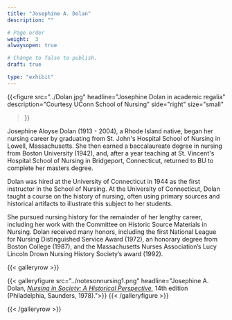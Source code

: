 ```yaml
---
title: "Josephine A. Dolan"
description: ""

# Page order
weight:  3
alwaysopen: true

# Change to false to publish.
draft: true

type: "exhibit"
---
```


{{<figure src="../Dolan.jpg"
           headline="Josephine Dolan in academic regalia"
           description="Courtesy UConn School of Nursing"
           side="right"
           size="small"
>}}

Josephine Aloyse Dolan (1913 - 2004), a Rhode Island native, began her nursing career by graduating from St. John's Hospital School of Nursing in Lowell, Massachusetts. She then earned a baccalaureate degree in nursing from Boston University (1942), and, after a year teaching at St. Vincent's Hospital School of Nursing in Bridgeport, Connecticut, returned to BU to complete her masters degree.

Dolan was hired at the University of Connecticut in 1944 as the first instructor in the School of Nursing. At the University of Connecticut, Dolan taught a course on the history of nursing, often using primary sources and historical artifacts to illustrate this subject to her students.

She pursued nursing history for the remainder of her lengthy career, including her work with the Committee on Historic Source Materials in Nursing. Dolan received many honors, including the first National League for Nursing Distinguished Service Award (1972), an honorary degree from Boston College (1987), and the Massachusetts Nurses Association’s Lucy Lincoln Drown Nursing History Society’s award (1992).

{{< galleryrow >}}

{{< galleryfigure src="../notesonnursing1.png"
           headline="Josephine A. Dolan, [*Nursing in Society: A Historical Perspective,*](https://bc-primo.hosted.exlibrisgroup.com/permalink/f/l6ucgu/ALMA-BC21368965170001021) 14th edition (Philadelphia, Saunders, 1978).">}}
{{< /galleryfigure >}}

{{< /galleryrow >}}
